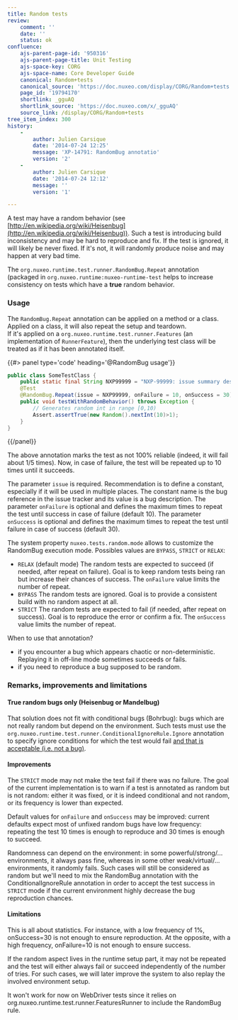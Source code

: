 ```yaml
---
title: Random tests
review:
    comment: ''
    date: ''
    status: ok
confluence:
    ajs-parent-page-id: '950316'
    ajs-parent-page-title: Unit Testing
    ajs-space-key: CORG
    ajs-space-name: Core Developer Guide
    canonical: Random+tests
    canonical_source: 'https://doc.nuxeo.com/display/CORG/Random+tests'
    page_id: '19794170'
    shortlink: _gguAQ
    shortlink_source: 'https://doc.nuxeo.com/x/_gguAQ'
    source_link: /display/CORG/Random+tests
tree_item_index: 300
history:
    -
        author: Julien Carsique
        date: '2014-07-24 12:25'
        message: 'XP-14791: RandomBug annotatio'
        version: '2'
    -
        author: Julien Carsique
        date: '2014-07-24 12:12'
        message: ''
        version: '1'

---
```

A test may have a random behavior (see [http://en.wikipedia.org/wiki/Heisenbug](http://en.wikipedia.org/wiki/Heisenbug)). Such a test is introducing build inconsistency and may be hard to reproduce and fix. If the test is ignored, it will likely be never fixed. If it's not, it will randomly produce noise and may happen at very bad time.

The `org.nuxeo.runtime.test.runner.RandomBug.Repeat` annotation (packaged in `org.nuxeo.runtime:nuxeo-runtime-test` helps to increase consistency on tests which have a **true** random behavior.

### Usage

The `RandomBug.Repeat` annotation can be applied on a method or a class.  
Applied on a class, it will also repeat the setup and teardown.  
If it's applied on a `org.nuxeo.runtime.test.runner.Features` (an implementation of `RunnerFeature`), then the underlying test class will be treated as if it has been annotated itself.

{{#> panel type='code' heading='@RandomBug usage'}}

```java
public class SomeTestClass {
    public static final String NXP99999 = "NXP-99999: issue summary description blah blah";
    @Test
    @RandomBug.Repeat(issue = NXP99999, onFailure = 10, onSuccess = 30)
    public void testWithRandomBehavior() throws Exception {
        // Generates random int in range [0,10)
        Assert.assertTrue(new Random().nextInt(10)>1);
    }
}
```

{{/panel}}

The above annotation marks the test as not 100% reliable (indeed, it will fail about 1/5 times). Now, in case of failure, the test will be repeated up to 10 times until it succeeds.

The parameter `issue` is required. Recommendation is to define a constant, especially if it will be used in multiple places. The constant name is the bug reference in the issue tracker and its value is a bug description.
The parameter `onFailure` is optional and defines the maximum times to repeat the test until success in case of failure (default 10).
The parameter `onSuccess` is optional and defines the maximum times to repeat the test until failure in case of success (default 30).

The system property `nuxeo.tests.random.mode` allows to customize the RandomBug execution mode. Possibles values are `BYPASS`, `STRICT` or `RELAX`:

*   `RELAX` (default mode)
    The random tests are expected to succeed (if needed, after repeat on failure). Goal is to keep random tests being ran but increase their chances of success. The `onFailure` value limits the number of repeat.
*   `BYPASS`
    The random tests are ignored. Goal is to provide a consistent build with no random aspect at all.
*   `STRICT`
    The random tests are expected to fail (if needed, after repeat on success). Goal is to reproduce the error or confirm a fix. The `onSuccess` value limits the number of repeat.

When to use that annotation?

*   if you encounter a bug which appears chaotic or non-deterministic. Replaying it in off-line mode sometimes succeeds or fails.
*   if you need to reproduce a bug supposed to be random.

### Remarks, improvements and limitations

#### True random bugs only (Heisenbug or Mandelbug)

That solution does not fit with conditional bugs (Bohrbug): bugs which are not really random but depend on the environment.
Such tests must use the `org.nuxeo.runtime.test.runner.ConditionalIgnoreRule.Ignore` annotation to specify ignore conditions for which the test would fail <u>and that is acceptable (i.e. not a bug)</u>.

#### Improvements

The `STRICT` mode may not make the test fail if there was no failure. The goal of the current implementation is to warn if a test is annotated as random but is not random: either it was fixed, or it is indeed conditional and not random, or its frequency is lower than expected.

Default values for `onFailure` and `onSuccess` may be improved: current defaults expect most of unfixed random bugs have low frequency: repeating the test 10 times is enough to reproduce and 30 times is enough to succeed.

Randomness can depend on the environment: in some powerful/strong/... environments, it always pass fine, whereas in some other weak/virtual/... environments, it randomly fails. Such cases will still be considered as random but we'll need to mix the RandomBug annotation with the ConditionalIgnoreRule annotation in order to accept the test success in `STRICT` mode if the current environment highly decrease the bug reproduction chances.

#### Limitations

This is all about statistics. For instance, with a low frequency of 1%, onSuccess=30 is not enough to ensure reproduction. At the opposite, with a high frequency, onFailure=10 is not enough to ensure success.

If the random aspect lives in the runtime setup part, it may not be repeated and the test will either always fail or succeed independently of the number of tries. For such cases, we will later improve the system to also replay the involved environment setup.

It won't work for now on WebDriver tests since it relies on org.nuxeo.runtime.test.runner.FeaturesRunner to include the RandomBug rule.

